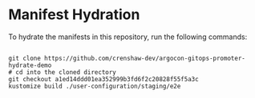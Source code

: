 
# Manifest Hydration

To hydrate the manifests in this repository, run the following commands:

```shell

git clone https://github.com/crenshaw-dev/argocon-gitops-promoter-hydrate-demo
# cd into the cloned directory
git checkout a1ed14ddd01ea352999b3fd6f2c20828f55f5a3c
kustomize build ./user-configuration/staging/e2e
```